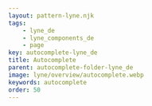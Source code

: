 ```yaml
---
layout: pattern-lyne.njk
tags: 
    - lyne_de
    - lyne_components_de
    - page
key: autocomplete-lyne_de
title: Autocomplete
parent: autocomplete-folder-lyne_de
image: lyne/overview/autocomplete.webp
keywords: autocomplete
order: 50
---
```

